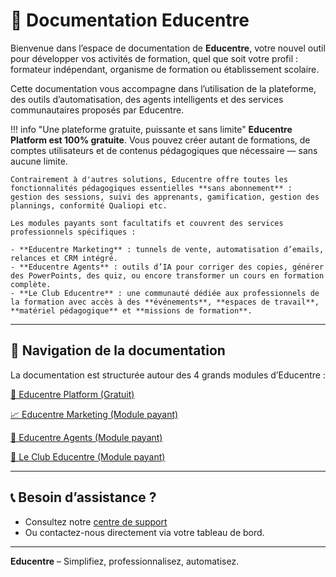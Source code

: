 # 📘 Documentation Educentre

Bienvenue dans l’espace de documentation de **Educentre**, votre nouvel outil pour développer vos activités de formation, quel que soit votre profil : formateur indépendant, organisme de formation ou établissement scolaire.

Cette documentation vous accompagne dans l’utilisation de la plateforme, des outils d’automatisation, des agents intelligents et des services communautaires proposés par Educentre.

!!! info "Une plateforme gratuite, puissante et sans limite"
    **Educentre Platform est 100% gratuite**. Vous pouvez créer autant de formations, de comptes utilisateurs et de contenus pédagogiques que nécessaire — sans aucune limite.

    Contrairement à d'autres solutions, Educentre offre toutes les fonctionnalités pédagogiques essentielles **sans abonnement** : gestion des sessions, suivi des apprenants, gamification, gestion des plannings, conformité Qualiopi etc.

    Les modules payants sont facultatifs et couvrent des services professionnels spécifiques :

    - **Educentre Marketing** : tunnels de vente, automatisation d’emails, relances et CRM intégré.
    - **Educentre Agents** : outils d’IA pour corriger des copies, générer des PowerPoints, des quiz, ou encore transformer un cours en formation complète.
    - **Le Club Educentre** : une communauté dédiée aux professionnels de la formation avec accès à des **événements**, **espaces de travail**, **matériel pédagogique** et **missions de formation**.

---

## 🧭 Navigation de la documentation

La documentation est structurée autour des 4 grands modules d’Educentre :

[🧩 Educentre Platform (Gratuit)](./platform/index.md)

[📈 Educentre Marketing (Module payant)](./marketing/index.md)

[🤖 Educentre Agents (Module payant)](./agents/index.md)

[🤝 Le Club Educentre (Module payant)](./club/index.md)

---

## 📞 Besoin d’assistance ?

- Consultez notre [centre de support](https://educentre.fr/contact)
- Ou contactez-nous directement via votre tableau de bord.

---

**Educentre** – Simplifiez, professionnalisez, automatisez.
